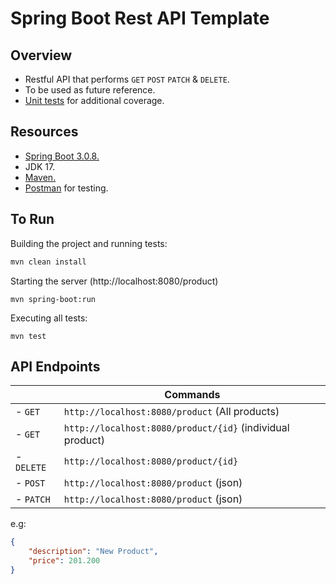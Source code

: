 # Spring Boot Rest API Template

## Overview
- Restful API that performs `GET` `POST` `PATCH` & `DELETE`.
- To be used as future reference.
- [Unit tests](https://github.com/TonyCallaghan/java-personal/blob/main/API%20Template/src/test/java/com/tonycallaghan/restfulAPI/ApplicationTests.java) for additional coverage.
  
## Resources
 - [Spring Boot 3.0.8.](https://start.spring.io/)
 - JDK 17.
 - [Maven.](https://maven.apache.org/download.cgi)
 - [Postman](https://www.postman.com/) for testing.

## To Run
Building the project and running tests:
```bash
mvn clean install 
```
Starting the server (http://localhost:8080/product)
```
mvn spring-boot:run
```
Executing all tests:
```
mvn test
```

## API Endpoints

|            |  Commands                                                |
|------------| ---------------------------------------------------------|
| - `GET`    | `http://localhost:8080/product` (All products)           |
| - `GET`    | `http://localhost:8080/product/{id}` (individual product)|
| - `DELETE` | `http://localhost:8080/product/{id}`                     |
| - `POST`   | `http://localhost:8080/product` (json)                   |
| - `PATCH`  | `http://localhost:8080/product` (json)                   |

e.g:
```json
{
    "description": "New Product",
    "price": 201.200
}
```
